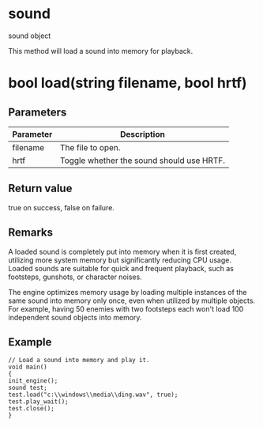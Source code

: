 # sound

sound object

  


This method will load a sound into memory for playback.

# bool load(string filename, bool hrtf)

## Parameters

Parameter| Description  
---|---  
filename | The file to open.  
hrtf | Toggle whether the sound should use HRTF.  
  
## Return value

true on success, false on failure.

## Remarks

A loaded sound is completely put into memory when it is first created, utilizing more system memory but significantly reducing CPU usage. Loaded sounds are suitable for quick and frequent playback, such as footsteps, gunshots, or character noises. 

The engine optimizes memory usage by loading multiple instances of the same sound into memory only once, even when utilized by multiple objects. For example, having 50 enemies with two footsteps each won't load 100 independent sound objects into memory. 

## Example
    
    
    // Load a sound into memory and play it.
    void main()
    {
    init_engine();
    sound test;
    test.load("c:\\windows\\media\\ding.wav", true);
    test.play_wait();
    test.close();
    }
    
